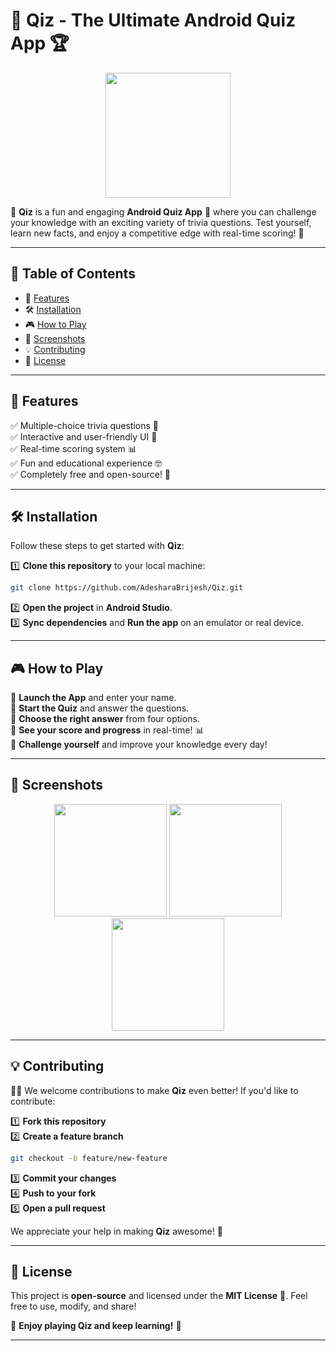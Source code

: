 

# 🎉 Qiz - The Ultimate Android Quiz App 🏆  

<p align="center">
  <img src="https://github.com/AdesharaBrijesh/Qiz/assets/98079442/28d6e4be-60a8-4917-8de3-0dfaccedfe50" width="200">
</p>  

🚀 **Qiz** is a fun and engaging **Android Quiz App** 🧠 where you can challenge your knowledge with an exciting variety of trivia questions. Test yourself, learn new facts, and enjoy a competitive edge with real-time scoring! 🎯  

---

## 📌 Table of Contents  
- 🚀 [Features](#features)  
- 🛠️ [Installation](#installation)  
- 🎮 [How to Play](#how-to-play)  
- 📸 [Screenshots](#screenshots)  
- 💡 [Contributing](#contributing)  
- 📜 [License](#license)  

---

## 🚀 Features  
✅ Multiple-choice trivia questions 🧐  
✅ Interactive and user-friendly UI 🎨  
✅ Real-time scoring system 📊  
✅ Fun and educational experience 🤓  
✅ Completely free and open-source! 💖  

---

## 🛠️ Installation  

Follow these steps to get started with **Qiz**:  

1️⃣ **Clone this repository** to your local machine:  
```bash
git clone https://github.com/AdesharaBrijesh/Qiz.git
```  
2️⃣ **Open the project** in **Android Studio**.  
3️⃣ **Sync dependencies** and **Run the app** on an emulator or real device.  

---

## 🎮 How to Play  

🎯 **Launch the App** and enter your name.  
🎯 **Start the Quiz** and answer the questions.  
🎯 **Choose the right answer** from four options.  
🎯 **See your score and progress** in real-time! 📊  
🎯 **Challenge yourself** and improve your knowledge every day!  

---

## 📸 Screenshots  

<p align="center">
  <img src="https://github.com/user-attachments/assets/b1e7cb6b-d085-476b-9db2-b61782c0101e" width="180">
  <img src="https://github.com/user-attachments/assets/6bd13e9b-9404-4df4-92e2-a344edab5ee6" width="180">
  <img src="https://github.com/user-attachments/assets/a026018c-4e6d-4c20-8200-62d95edd1977" width="180">
</p> 

---


## 💡 Contributing  

👨‍💻 We welcome contributions to make **Qiz** even better! If you'd like to contribute:  

1️⃣ **Fork this repository**  
2️⃣ **Create a feature branch**  
```bash
git checkout -b feature/new-feature
```  
3️⃣ **Commit your changes**  
4️⃣ **Push to your fork**  
5️⃣ **Open a pull request**  

We appreciate your help in making **Qiz** awesome! 🎉  

---

## 📜 License  

This project is **open-source** and licensed under the **MIT License** 📄. Feel free to use, modify, and share!  

🚀 **Enjoy playing Qiz and keep learning!** 🎉  

---
